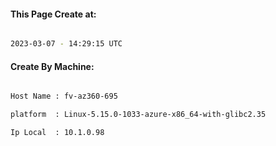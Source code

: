 
   
#### This Page Create at:

```bash

2023-03-07 - 14:29:15 UTC

```

#### Create By Machine:

```bash

Host Name : fv-az360-695

platform  : Linux-5.15.0-1033-azure-x86_64-with-glibc2.35

Ip Local  : 10.1.0.98

```

